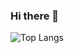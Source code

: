 ### Hi there 👋

<!-- ![Anurag's GitHub stats](https://github-readme-stats.vercel.app/api?username=alvarovegaromero&show_icons=true&theme=dark) -->
![Top Langs](https://github-readme-stats.vercel.app/api/top-langs/?username=alvarovegaromero&layout=avarovegaromero&theme=dark)


<!--
**alvarovegaromero/alvarovegaromero** is a ✨ _special_ ✨ repository because its `README.md` (this file) appears on your GitHub profile.

Here are some ideas to get you started:

- 🔭 I’m currently working on ...
- 🌱 I’m currently learning ...
- 👯 I’m looking to collaborate on ...
- 🤔 I’m looking for help with ...
- 💬 Ask me about ...
- 📫 How to reach me: ...
- 😄 Pronouns: ...
- ⚡ Fun fact: ...
-->
